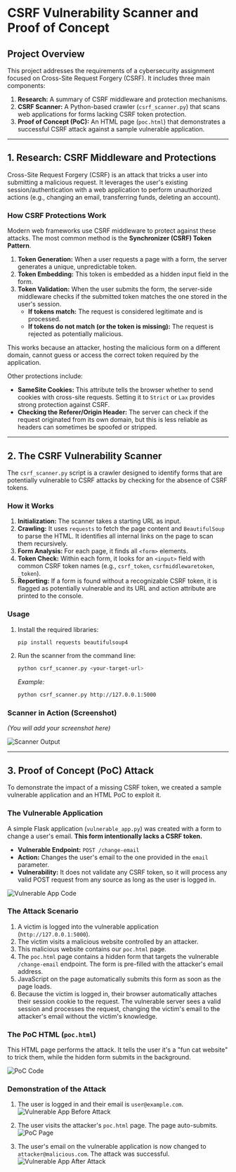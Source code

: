 # CSRF Vulnerability Scanner and Proof of Concept

## Project Overview

This project addresses the requirements of a cybersecurity assignment focused on Cross-Site Request Forgery (CSRF). It includes three main components:
1.  **Research:** A summary of CSRF middleware and protection mechanisms.
2.  **CSRF Scanner:** A Python-based crawler (`csrf_scanner.py`) that scans web applications for forms lacking CSRF token protection.
3.  **Proof of Concept (PoC):** An HTML page (`poc.html`) that demonstrates a successful CSRF attack against a sample vulnerable application.

---

## 1. Research: CSRF Middleware and Protections

Cross-Site Request Forgery (CSRF) is an attack that tricks a user into submitting a malicious request. It leverages the user's existing session/authentication with a web application to perform unauthorized actions (e.g., changing an email, transferring funds, deleting an account).

### How CSRF Protections Work

Modern web frameworks use CSRF middleware to protect against these attacks. The most common method is the **Synchronizer (CSRF) Token Pattern**.

1.  **Token Generation:** When a user requests a page with a form, the server generates a unique, unpredictable token.
2.  **Token Embedding:** This token is embedded as a hidden input field in the form.
3.  **Token Validation:** When the user submits the form, the server-side middleware checks if the submitted token matches the one stored in the user's session.
    *   **If tokens match:** The request is considered legitimate and is processed.
    *   **If tokens do not match (or the token is missing):** The request is rejected as potentially malicious.

This works because an attacker, hosting the malicious form on a different domain, cannot guess or access the correct token required by the application.

Other protections include:
*   **SameSite Cookies:** This attribute tells the browser whether to send cookies with cross-site requests. Setting it to `Strict` or `Lax` provides strong protection against CSRF.
*   **Checking the Referer/Origin Header:** The server can check if the request originated from its own domain, but this is less reliable as headers can sometimes be spoofed or stripped.

---

## 2. The CSRF Vulnerability Scanner

The `csrf_scanner.py` script is a crawler designed to identify forms that are potentially vulnerable to CSRF attacks by checking for the absence of CSRF tokens.

### How it Works

1.  **Initialization:** The scanner takes a starting URL as input.
2.  **Crawling:** It uses `requests` to fetch the page content and `BeautifulSoup` to parse the HTML. It identifies all internal links on the page to scan them recursively.
3.  **Form Analysis:** For each page, it finds all `<form>` elements.
4.  **Token Check:** Within each form, it looks for an `<input>` field with common CSRF token names (e.g., `csrf_token`, `csrfmiddlewaretoken`, `_token`).
5.  **Reporting:** If a form is found without a recognizable CSRF token, it is flagged as potentially vulnerable and its URL and action attribute are printed to the console.

### Usage

1.  Install the required libraries:
    ```bash
    pip install requests beautifulsoup4
    ```
2.  Run the scanner from the command line:
    ```bash
    python csrf_scanner.py <your-target-url>
    ```
    *Example:*
    ```bash
    python csrf_scanner.py http://127.0.0.1:5000
    ```

### Scanner in Action (Screenshot)

*(You will add your screenshot here)*

![Scanner Output](images/scanner_output.png)

---

## 3. Proof of Concept (PoC) Attack

To demonstrate the impact of a missing CSRF token, we created a sample vulnerable application and an HTML PoC to exploit it.

### The Vulnerable Application

A simple Flask application (`vulnerable_app.py`) was created with a form to change a user's email. **This form intentionally lacks a CSRF token.**

*   **Vulnerable Endpoint:** `POST /change-email`
*   **Action:** Changes the user's email to the one provided in the `email` parameter.
*   **Vulnerability:** It does not validate any CSRF token, so it will process any valid POST request from any source as long as the user is logged in.

![Vulnerable App Code](images/vulnerable_app_code.png)

### The Attack Scenario

1.  A victim is logged into the vulnerable application (`http://127.0.0.1:5000`).
2.  The victim visits a malicious website controlled by an attacker.
3.  This malicious website contains our `poc.html` page.
4.  The `poc.html` page contains a hidden form that targets the vulnerable `/change-email` endpoint. The form is pre-filled with the attacker's email address.
5.  JavaScript on the page automatically submits this form as soon as the page loads.
6.  Because the victim is logged in, their browser automatically attaches their session cookie to the request. The vulnerable server sees a valid session and processes the request, changing the victim's email to the attacker's email without the victim's knowledge.

### The PoC HTML (`poc.html`)

This HTML page performs the attack. It tells the user it's a "fun cat website" to trick them, while the hidden form submits in the background.

![PoC Code](images/poc_code.png)

### Demonstration of the Attack

1.  The user is logged in and their email is `user@example.com`.
![Vulnerable App Before Attack](images/app_before_attack.png)

2.  The user visits the attacker's `poc.html` page. The page auto-submits.
![PoC Page](images/poc_page.png)

3.  The user's email on the vulnerable application is now changed to `attacker@malicious.com`. The attack was successful.
![Vulnerable App After Attack](images/app_after_attack.png)
